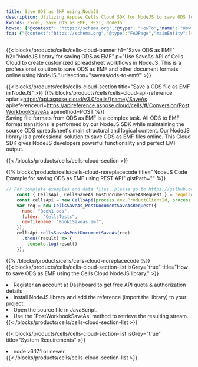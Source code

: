 ```yaml
---
title: Save ODS as EMF using NodeJS 
description: Utilizing Aspose.Cells Cloud SDK for NodeJS to save ODS format file as EMF format file. 
kwords: Excel, Save ODS as EMF, REST, NodeJS
howto: {"@context": "https://schema.org","@type": "HowTo","name": "How to save ODS as EMF using the Cells Cloud NodeJS library.","description": "How to save ODS as EMF using the Cells Cloud NodeJS library.","image": {"@type": "ImageObject"},"url": "/nodejs/saveas/ods-to-emf/","step": [{ "@type": "HowToStep","name": "How to save ODS as EMF using the Cells Cloud NodeJS library. step 1", "image": {"@type": "ImageObject",},"url": "/nodejs/saveas/ods-to-emf/","text": "Register an account at <a href='https://dashboard.aspose.cloud/'>Dashboard</a> to get free API quota & authorization details",},{ "@type": "HowToStep","name": "How to save ODS as EMF using the Cells Cloud NodeJS library. step 1", "image": {"@type": "ImageObject",},"url": "/nodejs/saveas/ods-to-emf/","text": "Install NodeJS library and add the reference (import the library) to your project.",},{ "@type": "HowToStep","name": "How to save ODS as EMF using the Cells Cloud NodeJS library. step 1", "image": {"@type": "ImageObject",},"url": "/nodejs/saveas/ods-to-emf/","text": "Open the source file in JavaScript.",},{ "@type": "HowToStep","name": "How to save ODS as EMF using the Cells Cloud NodeJS library. step 1", "image": {"@type": "ImageObject",},"url": "/nodejs/saveas/ods-to-emf/","text": "Use the `PostWorkbookSaveAs` method to retrieve the resulting stream.",}, ],"supply": {"@type": "HowToSupply","name": "document"},"tool": [{"@type": "HowToTool","name": "Visual Studio, Visual Studio Code, WebStorm"},{"@type": "HowToTool","name": "Aspose Cells"}],"totalTime": "PT6M"}
fqa: {"@context":"https://schema.org","@type":"FAQPage","mainEntity":[{"@type":"Question","name":"Why save file as other formats file in C# using REST API?","acceptedAnswer":{"@type":"Answer","text":"Documents are encoded in many ways, and some files may be incompatible with the software you use. To open and read such files, just save them as appropriate file formats.<br/><ol><li>Install .NET SDK and add the reference (import the library) to your project.</li><li>Open the source file in C# using REST API.</li><li>Call the PostWorkbookSaveAsRequest() method, passing an output filename with required extension.</li><li>Get the result of save as a separate file.</li></ol>"}},{"@type":"Question","name":"What file formats can I save as with your C# library?","acceptedAnswer":{"@type":"Answer","text":"We support a variety of file formats for conversion using .NET library, including XLSX, Excel, xls , PDF, CSV, HTML, Markdown, XML, PNG, JPG, TIFF, Json, TXT and many more."}},{"@type":"Question","name":"What is the maximum allowed file size for conversion using this .NET library?","acceptedAnswer":{"@type":"Answer","text":"There are no file size limits for format conversions using .NET library."}}]}
---
```



{{< blocks/products/cells/cells-cloud-banner h1="Save ODS as EMF" h2="NodeJS library for saving ODS as EMF" p="Use SaveAs API of Cells Cloud to create customized spreadsheet workflows in NodeJS. This is a professional solution to save ODS as EMF and other document formats online using NodeJS." urlsection="saveas/ods-to-emf/" >}}

{{< blocks/products/cells/cells-cloud-section  title="Save a ODS file as EMF in NodeJS" >}}
{{% blocks/products/cells/cells-cloud-api-reference  apiurl=https://api.aspose.cloud/v3.0/cells/{name}/SaveAs  apireferenceurl=https://apireference.aspose.cloud/cells/#/Conversion/PostWorkbookSaveAs  apimethod=POST %}}
<br/>
Saving file formats from ODS as EMF is a complex task. All ODS to EMF format transitions is performed by our NodeJS SDK while maintaining the source ODS spreadsheet's main structural and logical content. Our NodeJS library is a professional solution to save ODS as EMF files online. This Cloud SDK gives NodeJS developers powerful functionality and perfect EMF output.

{{< /blocks/products/cells/cells-cloud-section >}}

{{% blocks/products/cells/cells-cloud-noreplacecode title="NodeJS Code Example for saving ODS as EMF using REST API" gistPath="" %}}
  
```js
// For complete examples and data files, please go to https://github.com/aspose-cells-cloud/aspose-cells-cloud-node/
    const { CellsApi, CellsSaveAs_PostDocumentSaveAsRequest } = require("asposecellscloud");
    const cellsApi = new CellsApi(process.env.ProductClientId, process.env.ProductClientSecret);
    var req = new CellsSaveAs_PostDocumentSaveAsRequest({
      name: "Book1.ods",
      folder: "CellsTests",
      newfilename: "Book1Saveas.emf",
    });
    cellsApi.cellsSaveAsPostDocumentSaveAs(req)
      .then((result) => {
        console.log(result)
    });
```
  
{{% /blocks/products/cells/cells-cloud-noreplacecode  %}}
<br/>
{{< blocks/products/cells/cells-cloud-section-list isGrey="true"  title="How to save ODS as EMF using the Cells Cloud NodeJS library." >}}
<li>Register an account at <a href="https://dashboard.aspose.cloud/">Dashboard</a> to get free API quota & authorization details</li>
<li>Install NodeJS library and add the reference (import the library) to your project.</li>
<li>Open the source file in JavaScript.</li>
<li>Use the `PostWorkbookSaveAs` method to retrieve the resulting stream.</li>
{{< /blocks/products/cells/cells-cloud-section-list >}}

{{< blocks/products/cells/cells-cloud-section-list isGrey="true"  title="System Requirements" >}}
<li>node v6.17.1 or newer</li>
{{< /blocks/products/cells/cells-cloud-section-list >}}
